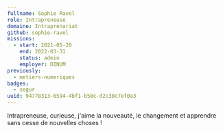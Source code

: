 ```yaml
---
fullname: Sophie Ravel
role: Intrapreneuse
domaine: Intraprenariat
github: sophie-ravel
missions:
  - start: 2021-05-20
    end: 2022-03-31
    status: admin
    employer: DINUM
previously:
  - metiers-numeriques
badges:
  - segur
uuid: 94778313-6594-4bf1-b58c-d2c38c7ef0a3
---
```

Intrapreneuse, curieuse, j'aime la nouveauté, le changement et apprendre sans cesse de nouvelles choses !